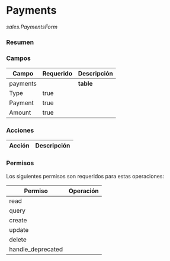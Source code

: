 # Payments

*sales.PaymentsForm*

### **Resumen**

### **Campos**


|**Campo**|**Requerido**|**Descripción**|
|---|---|---|
|payments| |**table**|
|Type|true| |
|Payment|true| |
|Amount|true| |

### **Acciones**


|**Acción**|**Descripción**|
|---|---|

### **Permisos**

Los siguientes permisos son requeridos para estas operaciones:


|**Permiso**|**Operación**|
|---|---|
|read| |
|query| |
|create| |
|update| |
|delete| |
|handle_deprecated| |

